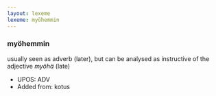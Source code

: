 ```yaml
---
layout: lexeme
lexeme: myöhemmin
---
```


###  myöhemmin

usually seen as adverb (later), but can be analysed as instructive of the adjective *myöhä* (late)
* UPOS:  ADV
* Added from:  kotus

